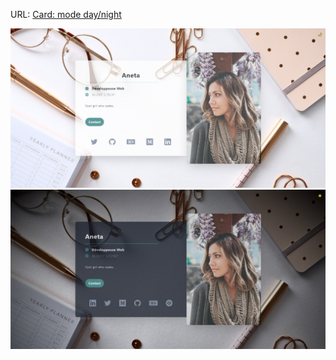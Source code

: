 URL:  <a href="https://aneta-laurent.github.io/tailwindprojet1/" class="text-center" target="_blank"
                >Card: mode day/night</a>
  

 <img src="card.jpg" alt="Card"> 
<img src="card2.jpg" alt="Card2"> 

